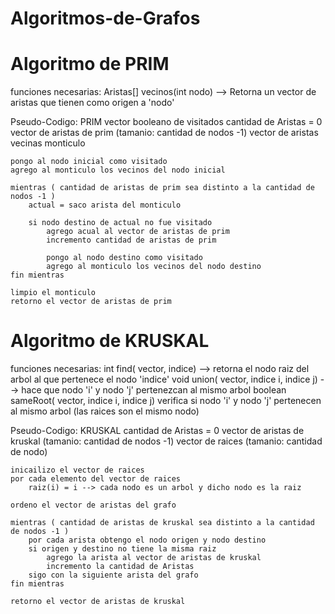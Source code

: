 # Algoritmos-de-Grafos

# Algoritmo de PRIM
funciones necesarias:
Aristas[] vecinos(int nodo) --> Retorna un vector de aristas que tienen como origen a 'nodo'

Pseudo-Codigo:
PRIM
    vector booleano de visitados
    cantidad de Aristas = 0
    vector de aristas de prim (tamanio: cantidad de nodos -1)
    vector de aristas vecinas
    monticulo

    pongo al nodo inicial como visitado
    agrego al monticulo los vecinos del nodo inicial

    mientras ( cantidad de aristas de prim sea distinto a la cantidad de nodos -1 )
        actual = saco arista del monticulo

        si nodo destino de actual no fue visitado
            agrego acual al vector de aristas de prim
            incremento cantidad de aristas de prim

            pongo al nodo destino como visitado
            agrego al monticulo los vecinos del nodo destino
    fin mientras

    limpio el monticulo
    retorno el vector de aristas de prim

# Algoritmo de KRUSKAL
funciones necesarias:
int find( vector, indice) --> retorna el nodo raiz del arbol al que pertenece el nodo 'indice'
void union( vector, indice i, indice j) --> hace que nodo 'i' y nodo 'j' pertenezcan al mismo arbol
boolean sameRoot( vector, indice i, indice j) verifica si nodo 'i' y nodo 'j' pertenecen al mismo arbol (las raices son el mismo nodo)

Pseudo-Codigo:
KRUSKAL
    cantidad de Aristas = 0
    vector de aristas de kruskal (tamanio: cantidad de nodos -1)
    vector de raices (tamanio: cantidad de nodo)

    inicailizo el vector de raices
    por cada elemento del vector de raices
        raiz(i) = i --> cada nodo es un arbol y dicho nodo es la raiz

    ordeno el vector de aristas del grafo

    mientras ( cantidad de aristas de kruskal sea distinto a la cantidad de nodos -1 )
        por cada arista obtengo el nodo origen y nodo destino
        si origen y destino no tiene la misma raiz
            agrego la arista al vector de aristas de kruskal
            incremento la cantidad de Aristas
        sigo con la siguiente arista del grafo
    fin mientras

    retorno el vector de aristas de kruskal